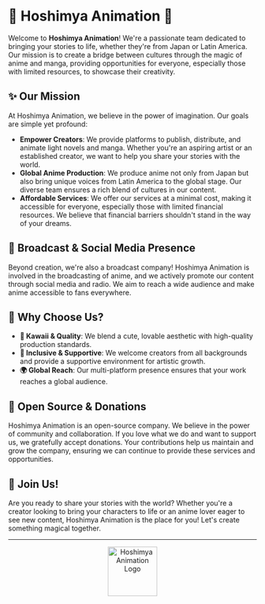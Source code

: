 # 🌟 Hoshimya Animation 🌟

Welcome to **Hoshimya Animation**! We're a passionate team dedicated to bringing your stories to life, whether they're from Japan or Latin America. Our mission is to create a bridge between cultures through the magic of anime and manga, providing opportunities for everyone, especially those with limited resources, to showcase their creativity.

## ✨ Our Mission

At Hoshimya Animation, we believe in the power of imagination. Our goals are simple yet profound:

- **Empower Creators**: We provide platforms to publish, distribute, and animate light novels and manga. Whether you're an aspiring artist or an established creator, we want to help you share your stories with the world.
- **Global Anime Production**: We produce anime not only from Japan but also bring unique voices from Latin America to the global stage. Our diverse team ensures a rich blend of cultures in our content.
- **Affordable Services**: We offer our services at a minimal cost, making it accessible for everyone, especially those with limited financial resources. We believe that financial barriers shouldn't stand in the way of your dreams.

## 📡 Broadcast & Social Media Presence

Beyond creation, we're also a broadcast company! Hoshimya Animation is involved in the broadcasting of anime, and we actively promote our content through social media and radio. We aim to reach a wide audience and make anime accessible to fans everywhere.

## 🎨 Why Choose Us?

- **🌟 Kawaii & Quality**: We blend a cute, lovable aesthetic with high-quality production standards.
- **💖 Inclusive & Supportive**: We welcome creators from all backgrounds and provide a supportive environment for artistic growth.
- **🌍 Global Reach**: Our multi-platform presence ensures that your work reaches a global audience.

## 💖 Open Source & Donations

Hoshimya Animation is an open-source company. We believe in the power of community and collaboration. If you love what we do and want to support us, we gratefully accept donations. Your contributions help us maintain and grow the company, ensuring we can continue to provide these services and opportunities.

## 🌈 Join Us!

Are you ready to share your stories with the world? Whether you're a creator looking to bring your characters to life or an anime lover eager to see new content, Hoshimya Animation is the place for you! Let's create something magical together.

---

<p align="center">
  <!-- Temporal picture -->
  <img src="https://cdn.pixabay.com/photo/2013/07/13/12/47/girl-160326_1280.png" alt="Hoshimya Animation Logo" width="100px" height="100px">
</p>
